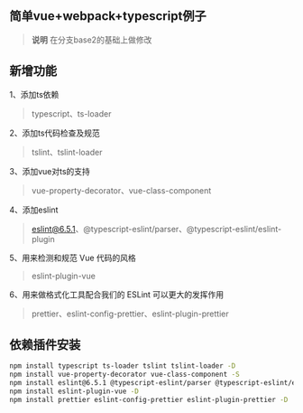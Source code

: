 ## 简单vue+webpack+typescript例子

> **说明** 在分支base2的基础上做修改


## 新增功能
1、添加ts依赖
> typescript、ts-loader

2、添加ts代码检查及规范
> tslint、tslint-loader

3、添加vue对ts的支持
> vue-property-decorator、vue-class-component 

4、添加eslint
> eslint@6.5.1、@typescript-eslint/parser、@typescript-eslint/eslint-plugin

5、用来检测和规范 Vue 代码的风格
> eslint-plugin-vue

6、用来做格式化工具配合我们的 ESLint 可以更大的发挥作用
> prettier、eslint-config-prettier、eslint-plugin-prettier




## 依赖插件安装
```sh
npm install typescript ts-loader tslint tslint-loader -D
npm install vue-property-decorator vue-class-component -S
npm install eslint@6.5.1 @typescript-eslint/parser @typescript-eslint/eslint-plugin -D
npm install eslint-plugin-vue -D
npm install prettier eslint-config-prettier eslint-plugin-prettier -D
```
